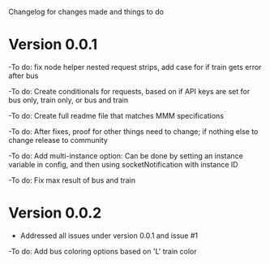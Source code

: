 Changelog for changes made and things to do

# Version 0.0.1

-To do: fix node helper nested request strips, add case for if train gets error after bus

-To do: Create conditionals for requests, based on if API keys are set for bus only, train only, or bus and train

-To do: Create full readme file that matches MMM specifications

-To do: After fixes, proof for other things need to change; if nothing else to change release to community

-To do: Add multi-instance option:  Can be done by setting an instance variable in config, and then using socketNotification with instance ID

-To do: Fix max result of bus and train

# Version 0.0.2

- Addressed all issues under version 0.0.1 and issue #1

-To do:  Add bus coloring options based on 'L' train color
